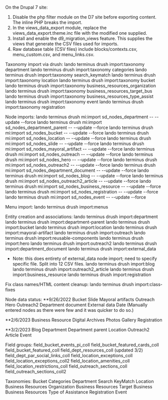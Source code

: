 On the Drupal 7 site:
1. Disable the php filter module on the D7 site before exporting content. The inline PHP breaks the import.
2. In the views_data_export module, replace the views_data_export.theme.inc file with the modified one supplied.
3. Install and enable the d9_migration_views feature.  This supplies the views that generate the CSV files used for imports.
4. Raw database table (CSV files) include blocks/contexts.csv, menu_custom.csv, and menu_links.csv.

Taxonomy import via drush:
lando terminus drush import:taxonomy department
lando terminus drush import:taxonomy categories
lando terminus drush import:taxonomy search_keymatch
lando terminus drush import:taxonomy location
lando terminus drush import:taxonomy bucket
lando terminus drush import:taxonomy business_resources_organization
lando terminus drush import:taxonomy business_resources_target_bus
lando terminus drush import:taxonomy business_resources_type_assist
lando terminus drush import:taxonomy event
lando terminus drush import:taxonomy registration

Node imports:
lando terminus drush mi:import sd_nodes_department -- --update --force
lando terminus drush mi:import sd_nodes_department_parent -- --update --force
lando terminus drush mi:import sd_nodes_bucket -- --update --force
lando terminus drush mi:import sd_nodes_location -- --update --force
lando terminus drush mi:import sd_nodes_slide -- --update --force
lando terminus drush mi:import sd_nodes_mayoral_artifact -- --update --force
lando terminus drush mi:import sd_nodes_outreach -- --update --force
lando terminus drush mi:import sd_nodes_hero -- --update --force
lando terminus drush mi:import sd_nodes_outreach2 -- --update --force
lando terminus drush mi:import sd_nodes_department_document -- --update --force
lando terminus drush mi:import sd_nodes_blog -- --update --force
lando terminus drush mi:import sd_nodes_outreach2_article -- --update --force
lando terminus drush mi:import sd_nodes_business_resource -- --update --force
lando terminus drush mi:import sd_nodes_registration -- --update --force
lando terminus drush mi:import sd_nodes_event -- --update --force

Menu import:
lando terminus drush import:menus

Entity creation and associations:
lando terminus drush import:department
lando terminus drush import:department-parent
lando terminus drush import:bucket
lando terminus drush import:location
lando terminus drush import:mayoral-artifact
lando terminus drush import:outreach
lando terminus drush import:reusable-components
lando terminus drush import:hero
lando terminus drush import:outreach2
lando terminus drush import:department_document
lando terminus drush import:external_data 
  * Note: this does entirety of external_data node import; need to specify specific file.  Split into 12 CSV files.
lando terminus drush import:blog
lando terminus drush import:outreach2_article
lando terminus drush import:business_resource
lando terminus drush import:registration

Fix class names/HTML content cleanup:
lando terminus drush import:class-fixes

Node data status:
**9/26/2022
Bucket
Slide
Mayoral artifacts
Outreach
Hero
Outreach2
Department document
External data
Date (Manually entered nodes as there were few and it was quicker to do so.)

**2/6/2023
Business Resource
Digital Archives Photos
Gallery
Registration

**3/2/2023
Blog
Department
Department parent
Location
Outreach2 Article
Event

Field groups:
field_bucket_events_pi_coll
field_bucket_featured_cards_coll
field_bucket_featured_coll
field_dept_resources_coll (updated 3/2)
field_dept_par_social_links_coll
field_location_exceptions_coll
field_location_exceptions_coll2
field_location_amenities_coll
field_location_restrictions_coll
field_outreach_sections_coll
field_outreach_sections_coll2

Taxonomies:
Bucket
Categories
Department
Search KeyMatch
Location
Business Resources Organization
Business Resources Target Business
Business Resources Type of Assistance
Registration
Event
